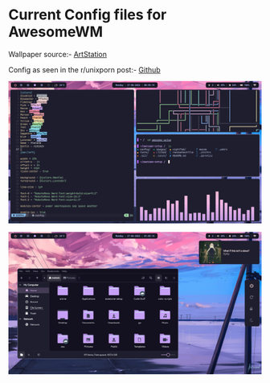 # Current Config files for AwesomeWM

Wallpaper source:- [ArtStation](https://www.artstation.com/artwork/4bX4eY)

Config as seen in the r/unixporn post:- [Github](https://github.com/MeledoJames/awesome-setup/tree/cb2c38a1f70b3ea89b1142b3f68966697232cba6)

![alt text](/images/1.png?raw=true)

![a](/images/2.png?raw=true)

